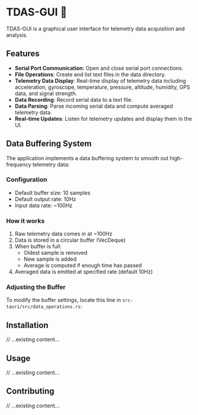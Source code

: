 # TDAS-GUI 🚀

TDAS-GUI is a graphical user interface for telemetry data acquisition and analysis.

## Features

- **Serial Port Communication**: Open and close serial port connections.
- **File Operations**: Create and list text files in the data directory.
- **Telemetry Data Display**: Real-time display of telemetry data including acceleration, gyroscope, temperature, pressure, altitude, humidity, GPS data, and signal strength.
- **Data Recording**: Record serial data to a text file.
- **Data Parsing**: Parse incoming serial data and compute averaged telemetry data.
- **Real-time Updates**: Listen for telemetry updates and display them in the UI.

## Data Buffering System

The application implements a data buffering system to smooth out high-frequency telemetry data:

### Configuration
- Default buffer size: 10 samples
- Default output rate: 10Hz
- Input data rate: ~100Hz

### How it works
1. Raw telemetry data comes in at ~100Hz
2. Data is stored in a circular buffer (VecDeque)
3. When buffer is full:
   - Oldest sample is removed
   - New sample is added
   - Average is computed if enough time has passed
4. Averaged data is emitted at specified rate (default 10Hz)

### Adjusting the Buffer
To modify the buffer settings, locate this line in `src-tauri/src/data_operations.rs`:

## Installation

// ...existing content...

## Usage

// ...existing content...

## Contributing

// ...existing content...


